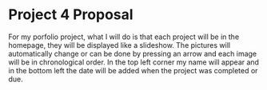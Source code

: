 <h1>Project 4 Proposal</h1>
For my porfolio project, what I will do is that each project will be in the homepage, they will be displayed like a slideshow. The pictures will automatically change or can be done by pressing an arrow and each image will be in chronological order. In the top left corner my name will appear and in the bottom left the date will be added when the project was completed or due. 
